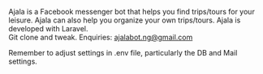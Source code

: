 Ajala is a Facebook messenger bot that helps you find trips/tours for your leisure. Ajala can also help you organize your own trips/tours.
Ajala is developed with Laravel. <br>
Git clone and tweak. 
Enquiries: ajalabot.ng@gmail.com <br>

Remember to adjust settings in .env file, particularly the DB and Mail settings. <br>
